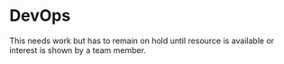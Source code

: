 # DevOps

This needs work but has to remain on hold until resource is available or interest
is shown by a team member.
